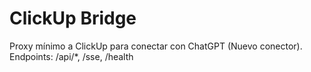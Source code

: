 # ClickUp Bridge
Proxy mínimo a ClickUp para conectar con ChatGPT (Nuevo conector).
Endpoints: /api/*, /sse, /health
